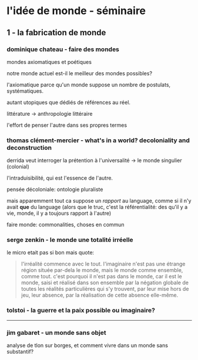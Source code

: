 # l'idée de monde - séminaire

## 1 - la fabrication de monde

### dominique chateau - faire des mondes

mondes axiomatiques et poétiques

notre monde actuel est-il le meilleur des mondes possibles?

l'axiomatique parce qu'un monde suppose un nombre de postulats, systématiques.

autant utopiques que dédiés de références au réel.

littérature -> anthropologie littéraire

l'effort de penser l'autre dans ses propres termes

### thomas clément-mercier - what's in a world? decoloniality and deconstruction

derrida veut interroger la prétention à l'universalité -> le monde singulier (colonial)

l'intraduisibilité, qui est l'essence de l'autre.

pensée décoloniale: ontologie pluraliste

mais apparemment tout ca suppose un *rapport* au language, comme si il n'y avait **que** du language (alors que le truc, c'est la référentialité: des qu'il y a vie, monde, il y a toujours rapport à l'autre)

faire monde: commonalities, choses en commun

### serge zenkin - le monde une totalité irréelle

le micro etait pas si bon mais quote:

> l'irréalité commence avec le tout. l'imaginaire n'est pas une étrange région située par-dela le monde, mais le monde comme ensemble, comme tout. c'est pourquoi il n'est pas dans le monde, car il est le monde, saisi et réalisé dans son ensemble par la négation globale de toutes les réalités particulières qui s'y trouvent, par leur mise hors de jeu, leur absence, par la réalisation de cette absence elle-même.

### tolstoi - la guerre et la paix possible ou imaginaire?

---

### jim gabaret - un monde sans objet

analyse de tlon sur borges, et comment vivre dans un monde sans substantif?
